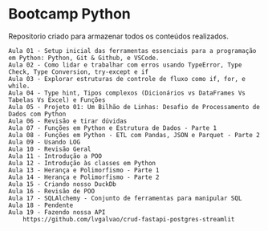 # Bootcamp Python

Repositorio criado para armazenar todos os conteúdos realizados.

    Aula 01 - Setup inicial das ferramentas essenciais para a programação em Python: Python, Git & Github, e VSCode.
    Aula 02 - Como lidar e trabalhar com erros usando TypeError, Type Check, Type Conversion, try-except e if
    Aula 03 - Explorar estruturas de controle de fluxo como if, for, e while.
    Aula 04 - Type hint, Tipos complexos (Dicionários vs DataFrames Vs Tabelas Vs Excel) e Funções
    Aula 05 - Projeto 01: Um Bilhão de Linhas: Desafio de Processamento de Dados com Python
    Aula 06 - Revisão e tirar dúvidas
    Aula 07 - Funções em Python e Estrutura de Dados - Parte 1
    Aula 08 - Funções em Python - ETL com Pandas, JSON e Parquet - Parte 2
    Aula 09 - Usando LOG
    Aula 10 - Revisão Geral
    Aula 11 - Introdução a POO
    Aula 12 - Introdução às classes em Python
    Aula 13 - Herança e Polimorfismo - Parte 1
    Aula 14 - Herança e Polimorfismo - Parte 2
    Aula 15 - Criando nosso DuckDb
    Aula 16 - Revisão de POO
    Aula 17 - SQLAlchemy - Conjunto de ferramentas para manipular SQL
    Aula 18 - Pendente
    Aula 19 - Fazendo nossa API
        https://github.com/lvgalvao/crud-fastapi-postgres-streamlit
